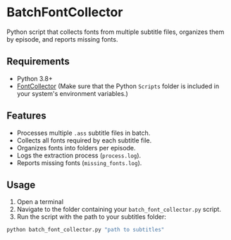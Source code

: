 # BatchFontCollector
Python script that collects fonts from multiple subtitle files, organizes them by episode, and reports missing fonts.

## Requirements
- Python 3.8+  
- [FontCollector](https://github.com/moi15moi/FontCollector) (Make sure that the Python `Scripts` folder is included in your system's environment variables.)

## Features
- Processes multiple `.ass` subtitle files in batch.  
- Collects all fonts required by each subtitle file.  
- Organizes fonts into folders per episode.  
- Logs the extraction process (`process.log`).  
- Reports missing fonts (`missing_fonts.log`). 

## Usage
1. Open a terminal
2. Navigate to the folder containing your `batch_font_collector.py` script.
3. Run the script with the path to your subtitles folder:

```bash
python batch_font_collector.py "path to subtitles"
